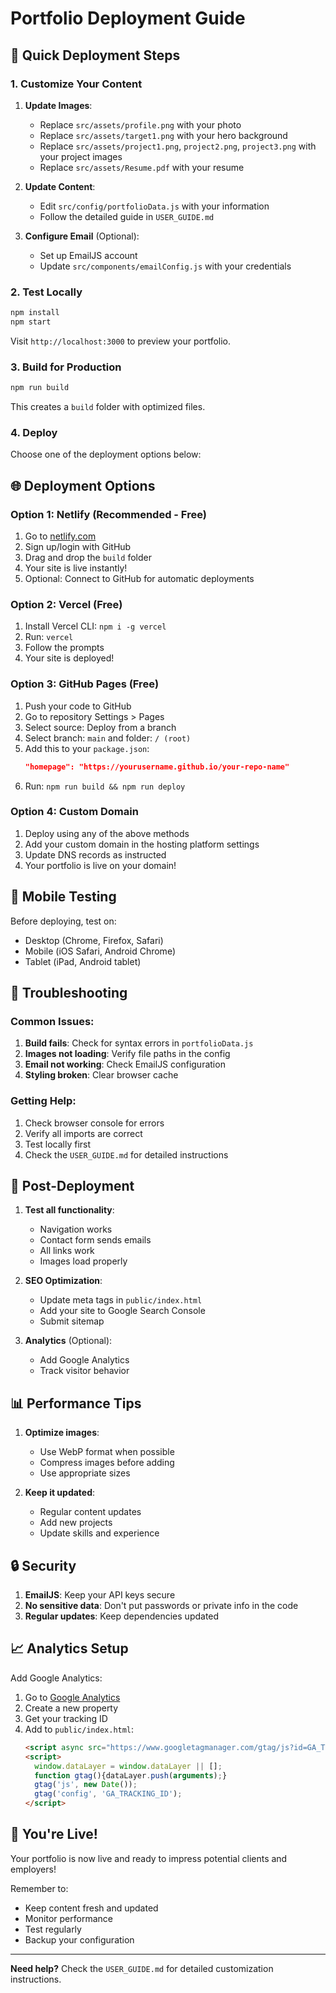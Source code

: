 # Portfolio Deployment Guide

## 🚀 Quick Deployment Steps

### 1. Customize Your Content

1. **Update Images**:
   - Replace `src/assets/profile.png` with your photo
   - Replace `src/assets/target1.png` with your hero background
   - Replace `src/assets/project1.png`, `project2.png`, `project3.png` with your project images
   - Replace `src/assets/Resume.pdf` with your resume

2. **Update Content**:
   - Edit `src/config/portfolioData.js` with your information
   - Follow the detailed guide in `USER_GUIDE.md`

3. **Configure Email** (Optional):
   - Set up EmailJS account
   - Update `src/components/emailConfig.js` with your credentials

### 2. Test Locally

```bash
npm install
npm start
```

Visit `http://localhost:3000` to preview your portfolio.

### 3. Build for Production

```bash
npm run build
```

This creates a `build` folder with optimized files.

### 4. Deploy

Choose one of the deployment options below:

## 🌐 Deployment Options

### Option 1: Netlify (Recommended - Free)

1. Go to [netlify.com](https://netlify.com)
2. Sign up/login with GitHub
3. Drag and drop the `build` folder
4. Your site is live instantly!
5. Optional: Connect to GitHub for automatic deployments

### Option 2: Vercel (Free)

1. Install Vercel CLI: `npm i -g vercel`
2. Run: `vercel`
3. Follow the prompts
4. Your site is deployed!

### Option 3: GitHub Pages (Free)

1. Push your code to GitHub
2. Go to repository Settings > Pages
3. Select source: Deploy from a branch
4. Select branch: `main` and folder: `/ (root)`
5. Add this to your `package.json`:
   ```json
   "homepage": "https://yourusername.github.io/your-repo-name"
   ```
6. Run: `npm run build && npm run deploy`

### Option 4: Custom Domain

1. Deploy using any of the above methods
2. Add your custom domain in the hosting platform settings
3. Update DNS records as instructed
4. Your portfolio is live on your domain!

## 📱 Mobile Testing

Before deploying, test on:
- Desktop (Chrome, Firefox, Safari)
- Mobile (iOS Safari, Android Chrome)
- Tablet (iPad, Android tablet)

## 🔧 Troubleshooting

### Common Issues:

1. **Build fails**: Check for syntax errors in `portfolioData.js`
2. **Images not loading**: Verify file paths in the config
3. **Email not working**: Check EmailJS configuration
4. **Styling broken**: Clear browser cache

### Getting Help:

1. Check browser console for errors
2. Verify all imports are correct
3. Test locally first
4. Check the `USER_GUIDE.md` for detailed instructions

## 🎯 Post-Deployment

1. **Test all functionality**:
   - Navigation works
   - Contact form sends emails
   - All links work
   - Images load properly

2. **SEO Optimization**:
   - Update meta tags in `public/index.html`
   - Add your site to Google Search Console
   - Submit sitemap

3. **Analytics** (Optional):
   - Add Google Analytics
   - Track visitor behavior

## 📊 Performance Tips

1. **Optimize images**:
   - Use WebP format when possible
   - Compress images before adding
   - Use appropriate sizes

2. **Keep it updated**:
   - Regular content updates
   - Add new projects
   - Update skills and experience

## 🔒 Security

1. **EmailJS**: Keep your API keys secure
2. **No sensitive data**: Don't put passwords or private info in the code
3. **Regular updates**: Keep dependencies updated

## 📈 Analytics Setup

Add Google Analytics:

1. Go to [Google Analytics](https://analytics.google.com)
2. Create a new property
3. Get your tracking ID
4. Add to `public/index.html`:
   ```html
   <script async src="https://www.googletagmanager.com/gtag/js?id=GA_TRACKING_ID"></script>
   <script>
     window.dataLayer = window.dataLayer || [];
     function gtag(){dataLayer.push(arguments);}
     gtag('js', new Date());
     gtag('config', 'GA_TRACKING_ID');
   </script>
   ```

## 🎉 You're Live!

Your portfolio is now live and ready to impress potential clients and employers!

Remember to:
- Keep content fresh and updated
- Monitor performance
- Test regularly
- Backup your configuration

---

**Need help?** Check the `USER_GUIDE.md` for detailed customization instructions.

